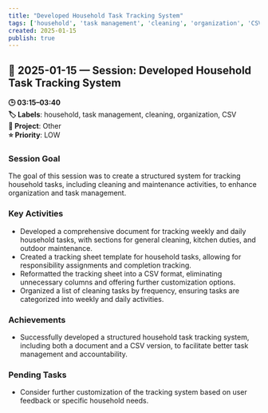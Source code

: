 ```yaml
---
title: "Developed Household Task Tracking System"
tags: ['household', 'task management', 'cleaning', 'organization', 'CSV']
created: 2025-01-15
publish: true
---
```


## 📅 2025-01-15 — Session: Developed Household Task Tracking System

**🕒 03:15–03:40**  
**🏷️ Labels**: household, task management, cleaning, organization, CSV  
**📂 Project**: Other  
**⭐ Priority**: LOW  


### Session Goal
The goal of this session was to create a structured system for tracking household tasks, including cleaning and maintenance activities, to enhance organization and task management.

### Key Activities
- Developed a comprehensive document for tracking weekly and daily household tasks, with sections for general cleaning, kitchen duties, and outdoor maintenance.
- Created a tracking sheet template for household tasks, allowing for responsibility assignments and completion tracking.
- Reformatted the tracking sheet into a CSV format, eliminating unnecessary columns and offering further customization options.
- Organized a list of cleaning tasks by frequency, ensuring tasks are categorized into weekly and daily activities.

### Achievements
- Successfully developed a structured household task tracking system, including both a document and a CSV version, to facilitate better task management and accountability.

### Pending Tasks
- Consider further customization of the tracking system based on user feedback or specific household needs.
